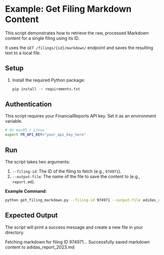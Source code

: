# Example: Get Filing Markdown Content

This script demonstrates how to retrieve the raw, processed Markdown content for a single filing using its ID.

It uses the `GET /filings/{id}/markdown/` endpoint and saves the resulting text to a local file.

## Setup

1.  Install the required Python package:
    ```bash
    pip install -r requirements.txt
    ```

## Authentication

This script requires your FinancialReports API key. Set it as an environment variable.

```bash
# On macOS / Linux
export FR_API_KEY="your_api_key_here"
```

## Run

The script takes two arguments:
1.  `--filing-id`: The ID of the filing to fetch (e.g., `974971`).
2.  `--output-file`: The name of the file to save the content to (e.g., `report.md`).

**Example Command:**

```bash
python get_filing_markdown.py --filing-id 974971 --output-file adidas_report_2023.md
```

## Expected Output

The script will print a success message and create a new file in your directory.

Fetching markdown for filing ID 974971...
Successfully saved markdown content to adidas_report_2023.md